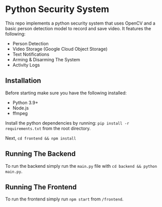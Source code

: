 # Python Security System

This repo implements a python security system that uses OpenCV and a basic person detection model to record and save video. It features the following:

- Person Detection
- Video Storage (Google Cloud Object Storage)
- Text Notifications
- Arming & Disarming The System
- Activity Logs

## Installation

Before starting make sure you have the following installed:

- Python 3.9+
- Node.js
- ffmpeg

Install the python dependencies by running: `pip install -r requirements.txt` from the root directory.

Next, `cd frontend && npm install`

## Running The Backend

To run the backend simply run the `main.py` file with `cd backend && python main.py`.

## Running The Frontend

To run the frontend simply run `npm start` from `/frontend`.


